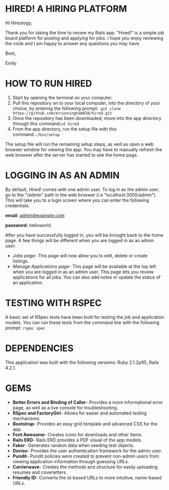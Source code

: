
HIRED! A HIRING PLATFORM
=======
Hi Hireology,

Thank you for taking the time to review my Rails app. "Hired!" is a simple job board platform for posting and applying for jobs.  I hope you enjoy reviewing the code and I am happy to answer any questions you may have.  

Best,

Emily

HOW TO RUN HIRED
=================
1. Start by opening the terminal on your computer.
2. Pull this repository on to your local computer, into the directory of your choice, by entering the following prompt:```
git clone https://github.com/ercunningham828/hired.git```
3. Once the repository has been downloaded, move into the app directory through this command:```cd hired```
4. From the app directory, run the setup file with this command:```./bin/setup```

The setup file will run the remaining setup steps, as well as open a web browser window for viewing the app.  You may have to manually refresh the web browser after the server has started to see the home page.

LOGGING IN AS AN ADMIN
=======================
By default, Hired! comes with one admin user.  To log in as the admin user, go to the "/admin" path in the web broswer (i.e "localhost:3000/admin").  This will take you to a login screen where you can enter the following credentials:

**email:** admin@example.com

**password:** helloworld

After you have successfully logged in, you will be brought back to the home page.  A few things will be different when you are logged in as an admin user:

* *Jobs page*- This page will now allow you to edit, delete or create listings.
* *Manage Applications page*- This page will be available at the top left when you are logged in as an admin user.  This page lets you review applications for all jobs.  You can also add notes or update the status of an application.  

TESTING WITH RSPEC
===================
A basic set of RSpec tests have been built for testing the job and application models.  You can run these tests from the command line with the following prompt:
```rspec spec```

DEPENDENCIES
=============
This application was built with the following versions: Ruby 2.1.2p95, Rails 4.2.1.  

GEMS
======

* **Better Errors and Binding of Caller**- Provides a more informational error page, as well as a live console for troubleshooting.
* **RSpec and FactoryGirl**- Allows for easier and automated testing mechanisms.
* **Bootstrap**- Provides an easy grid template and advanced CSS for the app.
* **Font Awesome**- Creates icons for downloads and other items.
* **Rails ERD**- Rails ERD provides a PDF visual of the app models. 
* **Faker**- Generates random data when seeding test objects.
* **Devise**- Provides the user authentication framework for the admin user.
* **Pundit**- Pundit policies were created to prevent non-admin users from viewing application information through guessing URLs.
* **Carrierwave**- Creates the methods and structure for easily uploading resumes and coverletters.
* **Friendly ID**- Converts the id-based URLs to more intuitive, name-based URLs.
